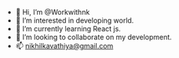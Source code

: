 - 👋 Hi, I’m @Workwithnk
- 👀 I’m interested in developing world.
- 🌱 I’m currently learning React js.
- 💞️ I’m looking to collaborate on my development.
- 📫 nikhilkavathiya@gmail.com

<!---
Workwithnk/Workwithnk is a ✨ special ✨ repository because its `README.md` (this file) appears on your GitHub profile.
You can click the Preview link to take a look at your changes.
--->
